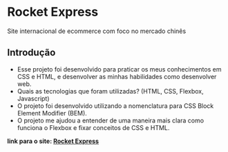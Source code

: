 # Rocket Express
 Site internacional de ecommerce com foco no mercado chinês
## Introdução
* Esse projeto foi desenvolvido para praticar os meus conhecimentos em CSS e HTML, e desenvolver as minhas habilidades como desenvolver web.
* Quais as tecnologias que foram utilizadas? (HTML, CSS, Flexbox, Javascript)
* O projeto foi desenvolvido utilizando a nomenclatura para CSS Block Element Modifier (BEM).
* O projeto me ajudou a entender de uma maneira mais clara como funciona o Flexbox e fixar conceitos de CSS e HTML.

**link para o site: [Rocket Express](https://rocketexpress.netlify.app/)**

